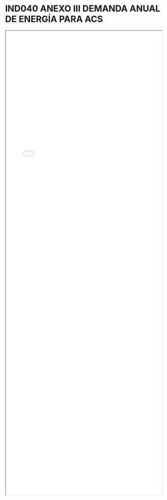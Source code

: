 
# IND040 ANEXO III DEMANDA ANUAL DE ENERGÍA PARA ACS

<iframe src="../IND040 ANEXO III DEMANDA ANUAL DE ENERGÍA PARA ACS.pdf" width="100%" height="1500px"></iframe>


